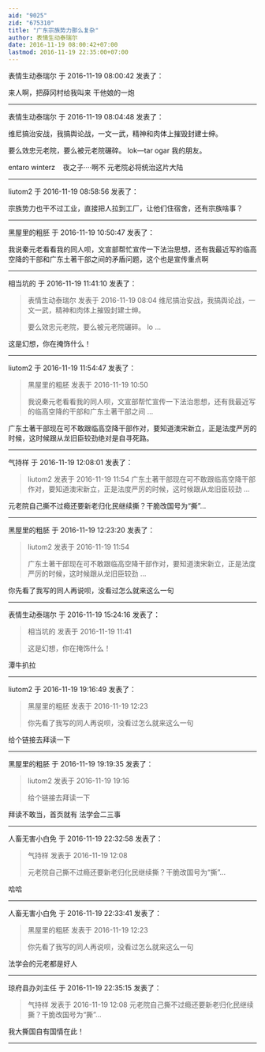 ```yaml
---
aid: "9025"
zid: "675310"
title: "广东宗族势力那么复杂"
author: 表情生动泰瑞尔
date: 2016-11-19 08:00:42+07:00
lastmod: 2016-11-19 22:35:00+07:00
---
```


表情生动泰瑞尔 于 2016-11-19 08:00:42 发表了：

来人啊，把薛冈村给我叫来 干他娘的一炮

---

表情生动泰瑞尔 于 2016-11-19 08:04:48 发表了：

维尼搞治安战，我搞舆论战，一文一武，精神和肉体上摧毁封建士绅。

要么效忠元老院，要么被元老院碾碎。 lok—tar ogar 我的朋友。

entaro winterz    夜之子····啊不 元老院必将统治这片大陆

---

liutom2 于 2016-11-19 08:58:56 发表了：

宗族势力也干不过工业，直接把人拉到工厂，让他们住宿舍，还有宗族啥事？

---

黑屋里的粗胚 于 2016-11-19 10:50:47 发表了：

我说秦元老看看我的同人呗，文宣部帮忙宣传一下法治思想，还有我最近写的临高空降的干部和广东土著干部之间的矛盾问题，这个也是宣传重点啊

---

相当坑的 于 2016-11-19 11:41:10 发表了：

> 表情生动泰瑞尔 发表于 2016-11-19 08:04 维尼搞治安战，我搞舆论战，一文一武，精神和肉体上摧毁封建士绅。
>
> 要么效忠元老院，要么被元老院碾碎。 lo ...

这是幻想，你在掩饰什么！

---

liutom2 于 2016-11-19 11:54:47 发表了：

> 黑屋里的粗胚 发表于 2016-11-19 10:50
>
> 我说秦元老看看我的同人呗，文宣部帮忙宣传一下法治思想，还有我最近写的临高空降的干部和广东土著干部之间 ...

广东土著干部现在可不敢跟临高空降干部作对，要知道澳宋新立，正是法度严厉的时候，这时候跟从龙旧臣较劲绝对是自寻死路。

---

气持样 于 2016-11-19 12:08:01 发表了：

> liutom2 发表于 2016-11-19 11:54 广东土著干部现在可不敢跟临高空降干部作对，要知道澳宋新立，正是法度严厉的时候，这时候跟从龙旧臣较劲 ...

元老院自己撕不过瘾还要新老归化民继续撕？干脆改国号为“撕”…

---

黑屋里的粗胚 于 2016-11-19 12:23:20 发表了：

> liutom2 发表于 2016-11-19 11:54
>
> 广东土著干部现在可不敢跟临高空降干部作对，要知道澳宋新立，正是法度严厉的时候，这时候跟从龙旧臣较劲 ...

你先看了我写的同人再说呗，没看过怎么就来这么一句

---

表情生动泰瑞尔 于 2016-11-19 15:24:16 发表了：

> 相当坑的 发表于 2016-11-19 11:41
>
> 这是幻想，你在掩饰什么！

潭牛扒拉

---

liutom2 于 2016-11-19 19:16:49 发表了：

> 黑屋里的粗胚 发表于 2016-11-19 12:23
>
> 你先看了我写的同人再说呗，没看过怎么就来这么一句

给个链接去拜读一下

---

黑屋里的粗胚 于 2016-11-19 19:19:35 发表了：

> liutom2 发表于 2016-11-19 19:16
>
> 给个链接去拜读一下

拜读不敢当，首页就有 法学会二三事

---

人畜无害小白免 于 2016-11-19 22:32:58 发表了：

> 气持样 发表于 2016-11-19 12:08
>
> 元老院自己撕不过瘾还要新老归化民继续撕？干脆改国号为“撕”…

哈哈

---

人畜无害小白免 于 2016-11-19 22:33:41 发表了：

> 黑屋里的粗胚 发表于 2016-11-19 12:23
>
> 你先看了我写的同人再说呗，没看过怎么就来这么一句

法学会的元老都是好人

---

琼府县办刘主任 于 2016-11-19 22:35:15 发表了：

> 气持样 发表于 2016-11-19 12:08 元老院自己撕不过瘾还要新老归化民继续撕？干脆改国号为“撕”…

我大撕国自有国情在此！

---
